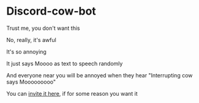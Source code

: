 # Discord-cow-bot

Trust me, you don't want this


No, really, it's awful


It's so annoying


It just says Moooo as text to speech randomly


And everyone near you will be annoyed when they hear "Interrupting cow says Mooooooooo"


You can [invite it here](https://discord.com/api/oauth2/authorize?client_id=629054296108826657&permissions=0&scope=bot), if for some reason you want it
